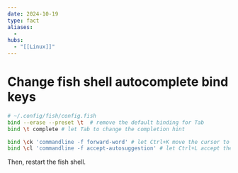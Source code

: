```yaml
---
date: 2024-10-19
type: fact
aliases:
  -
hubs:
  - "[[Linux]]"
---
```


# Change fish shell autocomplete bind keys

```bash
# ~/.config/fish/config.fish
bind --erase --preset \t  # remove the default binding for Tab
bind \t complete # let Tab to change the completion hint

bind \ck 'commandline -f forward-word' # let Ctrl+K move the cursor to the end of the word
bind \cl 'commandline -f accept-autosuggestion' # let Ctrl+L accept the autosuggestion

```

Then, restart the fish shell.
